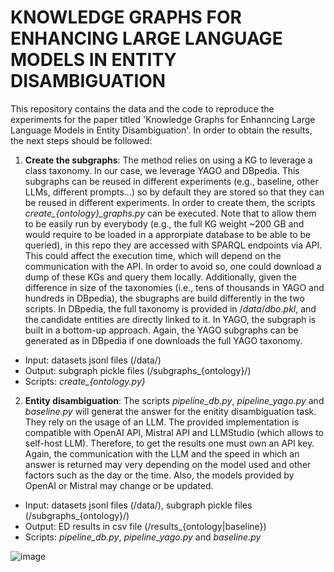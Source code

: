 # KNOWLEDGE GRAPHS FOR ENHANCING LARGE LANGUAGE MODELS IN ENTITY DISAMBIGUATION

This repository contains the data and the code to reproduce the experiments for the paper titled 'Knowledge Graphs for Enhanncing Large Language Models in Entity Disambiguation'. In order to obtain the results, the next steps should be followed:
1. **Create the subgraphs**: The method relies on using a KG to leverage a class taxonomy. In our case, we leverage YAGO and DBpedia. This subgraphs can be reused in different experiments (e.g., baseline, other LLMs, different prompts...) so by default they are stored so that they can be reused in different experiments. In order to create them, the scripts *create_{ontology}_graphs.py* can be executed. Note that to allow them to be easily run by everybody (e.g., the full KG weight ~200 GB and would require to be loaded in a approrpiate database to be able to be queried), in this repo they are accessed with SPARQL endpoints via API. This could affect the execution time, which will depend on the communication with the API. In order to avoid so, one could download a dump of these KGs and query them locally. Additionally, given the difference in size of the taxonomies (i.e., tens of thousands in YAGO and hundreds in DBpedia), the sbugraphs are build differently in the two scripts. In DBpedia, the full taxonomy is provided in $/data/dbo.pkl$, and the candidate entities are directly linked to it. In YAGO, the subgraph is built in a bottom-up approach. Again, the YAGO subgraphs can be generated as in DBpedia if one downloads the full YAGO taxonomy.
 * Input: datasets jsonl files (/data/)
 * Output: subgraph pickle files (/subgraphs_{ontology}/)
 * Scripts: *create_{ontology.py}*
2. **Entity disambiguation**: The scripts *pipeline_db.py*, *pipeline_yago.py* and *baseline.py* will generat the answer for the enitity disambiguation task. They rely on the usage of an LLM. The provided implementation is compatible with OpenAI API, Mistral API and LLMStudio (which allows to self-host LLM). Therefore, to get the results one must own an API key.  Again, the communication with the LLM and the speed in which an answer is returned may very depending on the model used and other factors such as the day or the time. Also, the models provided by OpenAI or Mistral may change or be updated.
 * Input: datasets jsonl files (/data/), subgraph pickle files (/subgraphs_{ontology}/)
 * Output: ED results in csv file (/results_{ontology|baseline})
 * Scripts: *pipeline_db.py*, *pipeline_yago.py* and *baseline.py*

![image](https://github.com/doubleBlindReview2048/KGLLMs4ED/assets/166696179/b8424d91-92b8-4a7a-af3a-0138c8dd25f2)

